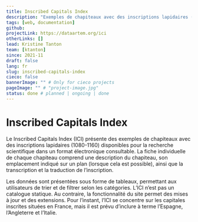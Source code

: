 ```yaml
---
title: Inscribed Capitals Index
description: "Exemples de chapiteaux avec des inscriptions lapidaires (ca.1080-1160) disponibles pour la recherche scientifique dans un format électronique consultable"
tags: [web, documentation]
github:
projectLink: https://dataartem.org/ici
otherLinks: []
lead: Kristine Tanton
team: [ktanton]
since: 2021-11
draft: false
lang: fr
slug: inscribed-capitals-index
cieco: false
bannerImage: "" # Only for cieco projects
pageImage: "" # "project-image.jpg"
status: done # planned | ongoing | done
---
```


# Inscribed Capitals Index

<!-- ajouter bonnes dates, author/project lead? -->

Le Inscribed Capitals Index (ICI) présente des exemples de chapiteaux avec des inscriptions lapidaires (1080-1160) disponibles pour la recherche scientifique dans un format électronique consultable. La fiche individuelle de chaque chapiteau comprend une description du chapiteau, son emplacement indiqué sur un plan (lorsque cela est possible), ainsi que la transcription et la traduction de l’inscription.

Les données sont présentées sous forme de tableaux, permettant aux utilisateurs de trier et de filtrer selon les catégories. L’ICI n’est pas un catalogue statique. Au contraire, la fonctionnalité du site permet des mises à jour et des extensions. Pour l’instant, l’ICI se concentre sur les capitales inscrites situées en France, mais il est prévu d’inclure à terme l’Espagne, l’Angleterre et l’Italie.
